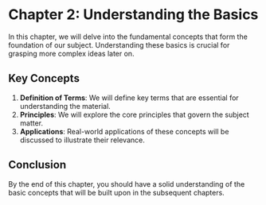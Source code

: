 # Chapter 2: Understanding the Basics

In this chapter, we will delve into the fundamental concepts that form the foundation of our subject. Understanding these basics is crucial for grasping more complex ideas later on.

## Key Concepts

1. **Definition of Terms**: We will define key terms that are essential for understanding the material.
2. **Principles**: We will explore the core principles that govern the subject matter.
3. **Applications**: Real-world applications of these concepts will be discussed to illustrate their relevance.

## Conclusion

By the end of this chapter, you should have a solid understanding of the basic concepts that will be built upon in the subsequent chapters.